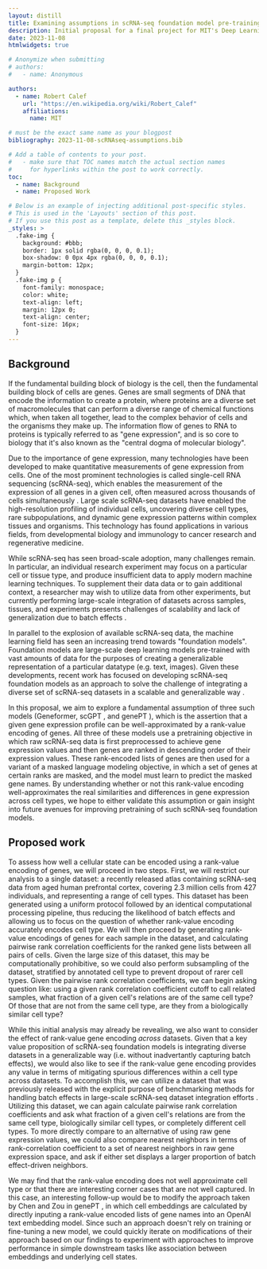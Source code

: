 ```yaml
---
layout: distill
title: Examining assumptions in scRNA-seq foundation model pre-training (6.S898 Project Proposal)
description: Initial proposal for a final project for MIT's Deep Learning (6.S898) class.
date: 2023-11-08
htmlwidgets: true

# Anonymize when submitting
# authors:
#   - name: Anonymous

authors:
  - name: Robert Calef
    url: "https://en.wikipedia.org/wiki/Robert_Calef"
    affiliations:
      name: MIT

# must be the exact same name as your blogpost
bibliography: 2023-11-08-scRNAseq-assumptions.bib

# Add a table of contents to your post.
#   - make sure that TOC names match the actual section names
#     for hyperlinks within the post to work correctly.
toc:
  - name: Background
  - name: Proposed Work

# Below is an example of injecting additional post-specific styles.
# This is used in the 'Layouts' section of this post.
# If you use this post as a template, delete this _styles block.
_styles: >
  .fake-img {
    background: #bbb;
    border: 1px solid rgba(0, 0, 0, 0.1);
    box-shadow: 0 0px 4px rgba(0, 0, 0, 0.1);
    margin-bottom: 12px;
  }
  .fake-img p {
    font-family: monospace;
    color: white;
    text-align: left;
    margin: 12px 0;
    text-align: center;
    font-size: 16px;
  }
---
```


## Background
If the fundamental building block of biology is the cell, then the fundamental building block of cells are genes.
Genes are small segments of DNA that encode the information to create a protein, where proteins are a diverse set of macromolecules that can perform a diverse range of chemical functions which, when taken all together, lead to the complex behavior of cells and the organisms they make up.
The information flow of genes to RNA to proteins is typically referred to as "gene expression", and is so core to biology that it's also known as the "central dogma of molecular biology".

Due to the importance of gene expression, many technologies have been developed to make quantitative measurements of gene expression from cells.
One of the most prominent technologies is called single-cell RNA sequencing (scRNA-seq), which enables the measurement of the expression of all genes in a given cell, often measured across thousands of cells simultaneously <d-cite key="hwangSinglecellRNASequencing2018"></d-cite>.
Large scale scRNA-seq datasets have enabled the high-resolution profiling of individual cells, uncovering diverse cell types, rare subpopulations, and dynamic gene expression patterns within complex tissues and organisms.
This technology has found applications in various fields, from developmental biology and immunology to cancer research and regenerative medicine.

While scRNA-seq has seen broad-scale adoption, many challenges remain.
In particular, an individual research experiment may focus on a particular cell or tissue type, and produce insufficient data to apply modern machine learning techniques. To supplement their data data or to gain additional context, a researcher may wish to utilize data from other experiments, but currently performing large-scale integration of datasets across samples, tissues, and experiments presents challenges of scalability and lack of generalization due to batch effects <d-cite key="lahnemannElevenGrandChallenges2020"></d-cite>.

In parallel to the explosion of available scRNA-seq data, the machine learning field has seen an increasing trend towards "foundation models".
Foundation models are large-scale deep learning models pre-trained with vast amounts of data for the purposes of creating a generalizable representation of a particular datatype (e.g. text, images).
Given these developments, recent work has focused on developing scRNA-seq foundation models as an approach to solve the challenge of  integrating a diverse set of scRNA-seq datasets in a scalable and generalizable way <d-cite key="theodorisTransferLearningEnables2023"></d-cite> <d-cite key="yangScBERTLargescalePretrained2022"></d-cite> <d-cite key="cuiScGPTBuildingFoundation2023"></d-cite> <d-cite key="chenGeneptSimpleHardtoBeat2023"></d-cite> <d-cite key="yangGeneCompassDecipheringUniversal2023"></d-cite> <d-cite key="haoLargeScaleFoundation2023"></d-cite>.

In this proposal, we aim to explore a fundamental assumption of three such models (Geneformer<d-cite key="theodorisTransferLearningEnables2023"></d-cite>, scGPT <d-cite key="cuiScGPTBuildingFoundation2023"></d-cite>, and genePT <d-cite key="chenGeneptSimpleHardtoBeat2023"></d-cite>), which is the assertion that a given gene expression profile can be well-approximated by a rank-value encoding of genes.
All three of these models use a pretraining objective in which raw scRNA-seq data is first preprocessed to achieve gene expression values and then genes are ranked in descending order of their expression values.
These rank-encoded lists of genes are then used for a variant of a masked language modeling objective, in which a set of genes at certain ranks are masked, and the model must learn to predict the masked gene names.
By understanding whether or not this rank-value encoding well-approximates the real similarities and differences in gene expression across cell types, we hope to either validate this assumption or gain insight into future avenues for improving pretraining of such scRNA-seq foundation models.

## Proposed work
To assess how well a cellular state can be encoded using a rank-value encoding of genes, we will proceed in two steps.
First, we will restrict our analysis to a single dataset: a recently released atlas containing scRNA-seq data from aged human prefrontal cortex, covering 2.3 million cells from 427 individuals, and representing a range of cell types<d-cite key="mathysSinglecellAtlasReveals2023"></d-cite>.
This dataset has been generated using a uniform protocol followed by an identical computational processing pipeline, thus reducing the likelihood of batch effects and allowing us to focus on the question of whether rank-value encoding accurately encodes cell type.
We will then proceed by generating rank-value encodings of genes for each sample in the dataset, and calculating pairwise rank correlation coefficients for the ranked gene lists between all pairs of cells.
Given the large size of this dataset, this may be computationally prohibitive, so we could also perform subsampling of the dataset, stratified by annotated cell type to prevent dropout of rarer cell types.
Given the pairwise rank correlation coefficients, we can begin asking question like: using a given rank correlation coefficient cutoff to call related samples, what fraction of a given cell's relations are of the same cell type? Of those that are not from the same cell type, are they from a biologically similar cell type?

While this initial analysis may already be revealing, we also want to consider the effect of rank-value gene encoding *across* datasets.
Given that a key value proposition of scRNA-seq foundation models is integrating diverse datasets in a generalizable way (i.e. without inadvertantly capturing batch effects), we would also like to see if the rank-value gene encoding provides any value in terms of mitigating spurious differences within a cell type across datasets.
To accomplish this, we can utilize a dataset that was previously released with the explicit purpose of benchmarking methods for handling batch effects in large-scale scRNA-seq dataset integration efforts <d-cite key="lueckenBenchmarkingAtlaslevelData2022"></d-cite>. Utilizing this dataset, we can again calculate pairwise rank correlation coefficients and ask what fraction of a given cell's relations are from the same cell type, biologically similar cell types, or completely different cell types. To more directly compare to an alternative of using raw gene expression values, we could also compare nearest neighbors in terms of rank-correlation coefficient to a set of nearest neighbors in raw gene expression space, and ask if either set displays a larger proportion of batch effect-driven neighbors.

We may find that the rank-value encoding does not well approximate cell type or that there are interesting corner cases that are not well captured. In this case, an interesting follow-up would be to modify the approach taken by Chen and Zou in genePT <d-cite key="chenGeneptSimpleHardtoBeat2023"></d-cite>, in which cell embeddings are calculated by directly inputing a rank-value encoded lists of gene names into an OpenAI text embedding model. Since such an approach doesn't rely on training or fine-tuning a new model, we could quickly iterate on modifications of their approach based on our findings to experiment with approaches to improve performance in simple downstream tasks like association between embeddings and underlying cell states.

